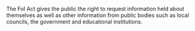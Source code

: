 The FoI Act gives the public the right to request information held about themselves as well as other information from public bodies such as local councils, the government and educational institutions.